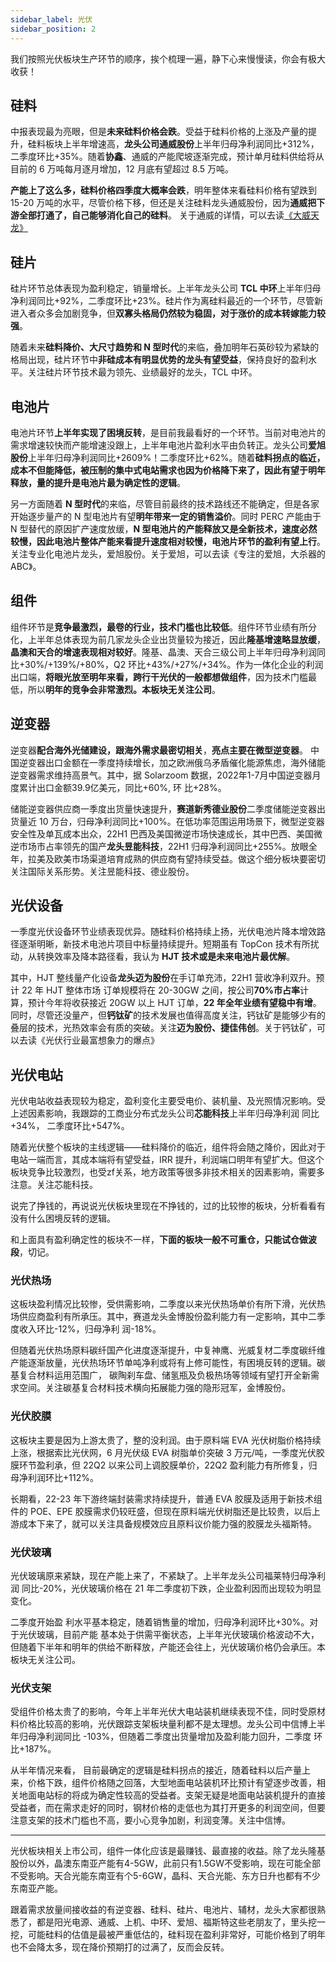 ```yaml
---
sidebar_label: 光伏
sidebar_position: 2
---
```


我们按照光伏板块生产环节的顺序，挨个梳理一遍，静下心来慢慢读，你会有极大收获！

## 硅料

中报表现最为亮眼，但是**未来硅料价格会跌**。受益于硅料价格的上涨及产量的提升，硅料板块上半年增速高，**龙头公司通威股份**上半年归母净利润同比+312%，二季度环比+35%。随着**协鑫**、通威的产能爬坡逐渐完成，预计单月硅料供给将从目前的 6 万吨每月逐月增加，12 月底有望超过 8.5 万吨。

**产能上了这么多，硅料价格四季度大概率会跌**，明年整体来看硅料价格有望跌到 15-20 万吨的水平，尽管价格下移，但还是关注硅料龙头通威股份，因为**通威把下游全部打通了，自己能够消化自己的硅料**。 关于通威的详情，可以去读[《大威天龙》](https://mp.weixin.qq.com/s?__biz=Mzg3MDc4OTQyNA==&mid=2247484411&idx=1&sn=46cff9969e3b6404e314b12b9841bde3&scene=21#wechat_redirect)

## 硅片

硅片环节总体表现为盈利稳定，销量增长。上半年龙头公司 **TCL 中环**上半年归母净利润同比+92%，二季度环比+23%。硅片作为离硅料最近的一个环节，尽管新进入者众多会加剧竞争，但**双寡头格局仍然较为稳固，对于涨价的成本转嫁能力较强**。

随着未来**硅料降价、大尺寸趋势和 N 型时代**的来临，叠加明年石英砂较为紧缺的格局出现，硅片环节中**非硅成本有明显优势的龙头有望受益**，保持良好的盈利水平。关注硅片环节技术最为领先、业绩最好的龙头，TCL 中环。

## 电池片

电池片环节**上半年实现了困境反转**，是目前我最看好的一个环节。当前对电池片的需求增速较快而产能增速没跟上，上半年电池片盈利水平由负转正。龙头公司**爱旭股份**上半年归母净利润同比+2609%！二季度环比+62%。随着**硅料拐点的临近，成本不但能降低，被压制的集中式电站需求也因为价格降下来了，因此有望于明年释放，量的提升是电池片最为确定性的逻辑**。

另一方面随着 **N 型时代**的来临，尽管目前最终的技术路线还不能确定，但是各家开始逐步量产的 N 型电池片有望**明年带来一定的销售溢价**。同时 PERC 产能由于 N 型替代的原因扩产速度放缓，**N 型电池片的产能释放又是全新技术，速度必然较慢，因此电池片整体产能来看提升速度相对较慢，电池片环节的盈利有望上行**。关注专业化电池片龙头，爱旭股份。关于爱旭，可以去读《专注的爱旭，大杀器的ABC》。

## 组件

组件环节是**竞争最激烈，最卷的行业，技术门槛也比较低**。组件环节业绩有所分化，上半年总体表现为前几家龙头企业出货量较为接近，因此**隆基增速略显放缓**，**晶澳和天合的增速表现相对较好**。隆基、晶澳、天合三级公司上半年归母净利润同比+30%/+139%/+80%，Q2 环比+43%/+27%/+34%。作为一体化企业的利润出口端，**将眼光放至明年来看，跨行干光伏的一般都想做组件**，因为技术门槛最低，所以**明年的竞争会非常激烈。本板块无关注公司**。

## 逆变器

逆变器**配合海外光储建设，跟海外需求最密切相关**，**亮点主要在微型逆变器**。 中国逆变器出口金额在一季度持续增长，加之欧洲俄乌矛盾催化能源焦虑，海外储能逆变器需求维持高景气。其中，据 Solarzoom 数据，2022年1-7月中国逆变器月度累计出口金额39.9亿美元，同比+60%, 环 比+28%。

储能逆变器供应商一季度出货量快速提升，**赛道新秀德业股份**二季度储能逆变器出货量近 10 万台，归母净利润同比+100%。在低功率范围运用场景下，微型逆变器安全性及单瓦成本出众，22H1 巴西及美国微逆市场快速成长，其中巴西、美国微逆市场市占率领先的国产**龙头昱能科技**，22H1 归母净利润同比+255%。放眼全年，拉美及欧美市场渠道培育成熟的供应商有望持续受益。做这个细分板块要密切关注国际关系形势。关注昱能科技、德业股份。

## 光伏设备

一季度光伏设备环节业绩表现优异。随硅料价格持续上扬，光伏电池片降本增效路径逐渐明晰，新技术电池片项目中标量持续提升。短期虽有 TopCon 技术有所扰动，从转换效率及降本路径看，我认为 **HJT 技术或是未来电池片最优解**。

其中，HJT 整线量产化设备**龙头迈为股份**在手订单充沛，22H1 营收净利双升。预计 22 年 HJT 整体市场 订单规模将在 20-30GW 之间，按公司**70%市占率**计算，预计今年将收获接近 20GW 以上 HJT 订单，**22 年全年业绩有望稳中有增**。同时，尽管还没量产，但**钙钛矿**的技术发展也值得高度关注，钙钛矿是能够少有的叠层的技术，光热效率会有质的突破。关注**迈为股份、捷佳伟创**。关于钙钛矿，可以去读《光伏行业最富想象力的爆点》

## 光伏电站

光伏电站收益表现较为稳定，盈利变化主要受电价、装机量、及光照情况影响。受上述因素影响，我跟踪的工商业分布式龙头公司**芯能科技**上半年归母净利润 同比+34%， 二季度环比+547%。

随着光伏整个板块的主线逻辑——硅料降价的临近，组件将会随之降价，因此对于电站一端而言，其成本端将有望受益，IRR 提升，利润端口明年有望扩大。但这个板块竞争比较激烈，也受zf关系，地方政策等很多非技术相关的因素影响，需要多注意。关注芯能科技。


说完了挣钱的，再说说光伏板块里现在不挣钱的，过的比较惨的板块，分析看看有没有什么困境反转的逻辑。

和上面具有盈利确定性的板块不一样，**下面的板块一般不可重仓，只能试仓做波段**，切记。

### 光伏热场

这板块盈利情况比较惨，受供需影响，二季度以来光伏热场单价有所下滑，光伏热场供应商盈利有所承压。其中，赛道龙头金博股份盈利能力有一定影响，其中二季度收入环比-12%，归母净利 润-18%。

但随着光伏热场原料碳纤国产化进度逐渐提升，中复神鹰、光威复材二季度碳纤维产能逐渐放量，光伏热场环节单吨净利或将有上修可能性，有困境反转的逻辑。碳基复合材料运用范围广， 碳陶刹车盘、储氢瓶及负极热场等领域有望打开全新需求空间。关注碳基复合材料技术横向拓展能力强的隐形冠军，金博股份。

### 光伏胶膜

这板块主要是因为上游太贵了，整的没利润。由于原料端 EVA 光伏树脂价格持续上涨，根据索比光伏网，6 月光伏级 EVA 树脂单价突破 3 万元/吨，一季度光伏胶膜环节盈利承，但 22Q2 以来公司上调胶膜单价，22Q2 盈利能力有所修复，归母净利润环比+112%。

长期看，22-23 年下游终端封装需求持续提升，普通 EVA 胶膜及适用于新技术组件的 POE、EPE 胶膜需求仍较旺盛，但现在原料端光伏树脂还是比较贵，以后上游成本下来了，就可以关注具备规模效应且原料议价能力强的胶膜龙头福斯特。

### 光伏玻璃

光伏玻璃原来紧缺，现在产能上来了，不紧缺了。上半年龙头公司福莱特归母净利润 同比-20%，光伏玻璃价格在 21 年二季度初下跌，企业盈利因而出现较为明显变化。

二季度开始盈 利水平基本稳定，随着销售量的增加，归母净利润环比+30%。对于光伏玻璃，目前产能 基本处于供需平衡状态，上半年光伏玻璃价格波动不大，但随着下半年和明年的供给不断释放，产能还会往上，光伏玻璃价格仍会承压。本板块无关注公司。

### 光伏支架

受组件价格太贵了的影响，今年上半年光伏大电站装机继续表现不佳，同时受原材料价格比较高的影响，光伏跟踪支架板块量利都不是太理想。龙头公司中信博上半年归母净利润同比 -103%，但随着二季度出货量增加及盈利能力回升，二季度 环比+187%。

从半年情况来看， 目前最确定的逻辑是硅料拐点的接近，随着硅料以后产量上来，价格下跌，组件价格随之回落，大型地面电站装机环比预计有望逐步改善，相关地面电站标的将成为确定性较高的受益者。支架无疑是地面电站装机提升的直接受益者，而在需求走好的同时，钢材价格的走低也为其打开更多的利润空间，但要注意支架的技术门槛也不高，要小心竞争加剧，利润变薄。关注中信博。

---

光伏板块相关上市公司，组件一体化应该是最赚钱、最直接的收益。除了龙头隆基股份以外，晶澳东南亚产能有4-5GW，此前只有1.5GW不受影响，现在可能全部不受影响。天合光能东南亚有个5-6GW，晶科、天合光能、东方日升也都有不少东南亚产能。

跟着需求放量间接收益的有逆变器、硅料、硅片、电池片、辅材，龙头大家都很熟悉了，都是阳光电源、通威、上机、中环、爱旭、福斯特这些老朋友了，里头挖一挖，可能硅料的估值是最被严重低估的，硅料现在盈利非常好，可能价格到了明年也不会降太多，现在降价预期打的过满了，反而会反转。